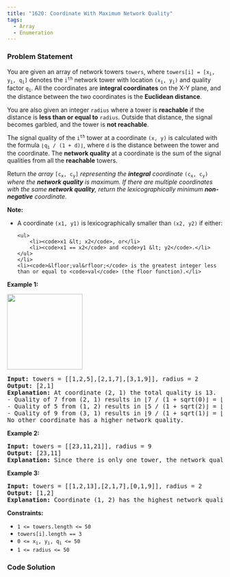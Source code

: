 ```yaml
---
title: "1620: Coordinate With Maximum Network Quality"
tags:
  - Array
  - Enumeration
---
```

### Problem Statement

<p>You are given an array of network towers <code>towers</code>, where <code>towers[i] = [x<sub>i</sub>, y<sub>i</sub>, q<sub>i</sub>]</code> denotes the <code>i<sup>th</sup></code> network tower with location <code>(x<sub>i</sub>, y<sub>i</sub>)</code> and quality factor <code>q<sub>i</sub></code>. All the coordinates are <strong>integral coordinates</strong> on the X-Y plane, and the distance between the two coordinates is the <strong>Euclidean distance</strong>.</p>

<p>You are also given an integer <code>radius</code> where a tower is <strong>reachable</strong> if the distance is <strong>less than or equal to</strong> <code>radius</code>. Outside that distance, the signal becomes garbled, and the tower is <strong>not reachable</strong>.</p>

<p>The signal quality of the <code>i<sup>th</sup></code> tower at a coordinate <code>(x, y)</code> is calculated with the formula <code>&lfloor;q<sub>i</sub> / (1 + d)&rfloor;</code>, where <code>d</code> is the distance between the tower and the coordinate. The <strong>network quality</strong> at a coordinate is the sum of the signal qualities from all the <strong>reachable</strong> towers.</p>

<p>Return <em>the array </em><code>[c<sub>x</sub>, c<sub>y</sub>]</code><em> representing the <strong>integral</strong> coordinate </em><code>(c<sub>x</sub>, c<sub>y</sub>)</code><em> where the <strong>network quality</strong> is maximum. If there are multiple coordinates with the same <strong>network quality</strong>, return the lexicographically minimum <strong>non-negative</strong> coordinate.</em></p>

<p><strong>Note:</strong></p>

<ul>
	<li>A coordinate <code>(x1, y1)</code> is lexicographically smaller than <code>(x2, y2)</code> if either:

	<ul>
		<li><code>x1 &lt; x2</code>, or</li>
		<li><code>x1 == x2</code> and <code>y1 &lt; y2</code>.</li>
	</ul>
	</li>
	<li><code>&lfloor;val&rfloor;</code> is the greatest integer less than or equal to <code>val</code> (the floor function).</li>
</ul>


<p><strong class="example">Example 1:</strong></p>
<img alt="" src="https://assets.leetcode.com/uploads/2020/09/22/untitled-diagram.png" style="width: 176px; height: 176px;" />
<pre>
<strong>Input:</strong> towers = [[1,2,5],[2,1,7],[3,1,9]], radius = 2
<strong>Output:</strong> [2,1]
<strong>Explanation:</strong> At coordinate (2, 1) the total quality is 13.
- Quality of 7 from (2, 1) results in &lfloor;7 / (1 + sqrt(0)&rfloor; = &lfloor;7&rfloor; = 7
- Quality of 5 from (1, 2) results in &lfloor;5 / (1 + sqrt(2)&rfloor; = &lfloor;2.07&rfloor; = 2
- Quality of 9 from (3, 1) results in &lfloor;9 / (1 + sqrt(1)&rfloor; = &lfloor;4.5&rfloor; = 4
No other coordinate has a higher network quality.</pre>

<p><strong class="example">Example 2:</strong></p>

<pre>
<strong>Input:</strong> towers = [[23,11,21]], radius = 9
<strong>Output:</strong> [23,11]
<strong>Explanation:</strong> Since there is only one tower, the network quality is highest right at the tower&#39;s location.
</pre>

<p><strong class="example">Example 3:</strong></p>

<pre>
<strong>Input:</strong> towers = [[1,2,13],[2,1,7],[0,1,9]], radius = 2
<strong>Output:</strong> [1,2]
<strong>Explanation:</strong> Coordinate (1, 2) has the highest network quality.
</pre>


<p><strong>Constraints:</strong></p>

<ul>
	<li><code>1 &lt;= towers.length &lt;= 50</code></li>
	<li><code>towers[i].length == 3</code></li>
	<li><code>0 &lt;= x<sub>i</sub>, y<sub>i</sub>, q<sub>i</sub> &lt;= 50</code></li>
	<li><code>1 &lt;= radius &lt;= 50</code></li>
</ul>


### Code Solution

```python

```
